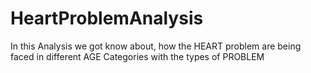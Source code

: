 # HeartProblemAnalysis
In this Analysis we got know about, how the HEART problem are being faced in different AGE Categories with the types of PROBLEM 
